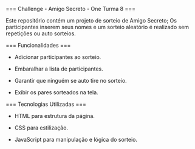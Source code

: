 === Challenge - Amigo Secreto - One Turma 8 ===

Este repositório contém um projeto de sorteio de Amigo Secreto;
Os participantes inserem seus nomes e um sorteio aleatório é realizado sem repetições ou auto sorteios.

=== Funcionalidades ===

* Adicionar participantes ao sorteio.

* Embaralhar a lista de participantes.

* Garantir que ninguém se auto tire no sorteio.

* Exibir os pares sorteados na tela.

=== Tecnologias Utilizadas ===

* HTML para estrutura da página.

* CSS para estilização.

* JavaScript para manipulação e lógica do sorteio.

